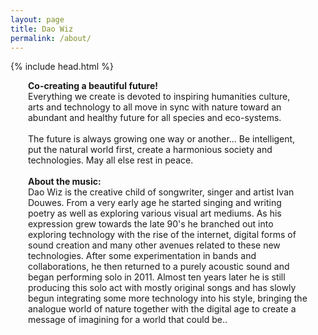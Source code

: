 ```yaml
---
layout: page
title: Dao Wiz
permalink: /about/
---
```

{% include head.html %}
<div style="margin-left:2em; margin-right:2em;">
<a><strong>Co-creating a beautiful future! </strong></a>
<br>
<a>Everything we create is devoted to inspiring humanities culture, arts and technology to all move in sync with nature toward an abundant and healthy future for all species and eco-systems.</a>
<br>
<br>
<a>The future is always growing one way or another... Be intelligent, put the natural world first, create a harmonious society and technologies. May all else rest in peace.</a>
<br>
<br>
<a><strong>About the music:</strong></a>
<br>
<a>Dao Wiz is the creative child of songwriter, singer and artist Ivan Douwes. From a very early age he started singing and writing poetry as well as exploring various visual art mediums. As his expression grew towards the late 90's he branched out into exploring technology with the rise of the internet, digital forms of sound creation and many other avenues related to these new technologies. After some experimentation in bands and collaborations, he then returned to a purely acoustic sound and began performing solo in 2011. Almost ten years later he is still producing this solo act with mostly original songs and has slowly begun integrating some more technology into his style, bringing the analogue world of nature together with the digital age to create a message of imagining for a world that could be..</a>
</div>
<!--<a>Namespace - (Pronounced "Dow~Wiz")</a>
<br>
<a>1. One who is in a way of wizard.</a>
<br>
<a>2. "wizard of a way"</a>
<br>
<a>3. The latest evolution and fusion in a long line of arts, music, performance and technological expressions. A future focused, epic adventure into the imagining of a beautiful tomorrow for all life across the galaxies. A tune of nature written to the kernel of hominideos.
Origin:
chinese, english: from "Dao"(The way) and "Wiz" (Shortened, Wizard)</a>
<br>
<a>Origin:</a>
<br>
<a>chinese, english: from "Dao"(The way) and "Wiz" (Shortened, Wizard)<a></p>
<br>
<hr>-->
